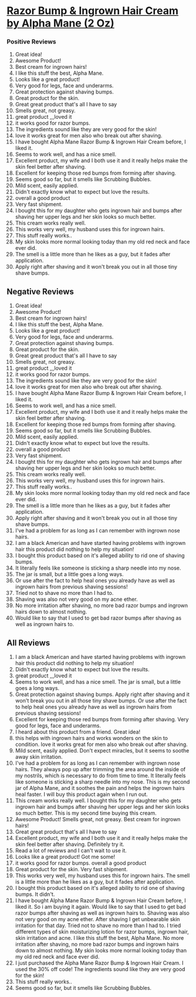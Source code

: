 # [Razor Bump &amp; Ingrown Hair Cream by Alpha Mane (2 Oz)](https://products.checkmycream.com/products/Razor-Bump-and-Ingrown-Hair-Cream-by-Alpha-Mane-(2-Oz).html)

### Positive Reviews

<ol>
      <li>Great idea!</li>
      <li>Awesome Product!</li>
      <li>Best cream for ingrown hairs!</li>
      <li>I like this stuff the best, Alpha Mane.</li>
      <li>Looks like a great product!  </li>
      <li>Very good for legs, face and underarms.</li>
      <li>Great protection against shaving bumps.</li>
      <li>Great product for the skin.  </li>
      <li>Great great product that&#x27;s all I have to say</li>
      <li>Smells great, not greasy.</li>
      <li>great product ,,,loved it</li>
      <li>it works good for razor bumps.</li>
      <li>The ingredients sound like they are very good for the skin!</li>
      <li>love it works great for men also who break out after shaving.</li>
      <li>I have bought Alpha Mane Razor Bump &amp; Ingrown Hair Cream before, I liked it.</li>
      <li>Seems to work well, and has a nice smell.</li>
      <li>Excellent product, my wife and I both use it and it really helps make the skin feel better after shaving.  </li>
      <li>Excellent for keeping those red bumps from forming after shaving.</li>
      <li>Seems good so far, but it smells like Scrubbing Bubbles.</li>
      <li>Mild scent, easily applied.</li>
      <li>Didn&#x27;t exactly know what to expect but love the results.</li>
      <li>overall a good product</li>
      <li>Very fast shipment.</li>
      <li>I bought this for my daughter who gets ingrown hair and bumps after shaving her upper legs and her skin looks so much better.  </li>
      <li>This cream works really well.  </li>
      <li>This works very well, my husband uses this for ingrown hairs.  </li>
      <li>This stuff really works..</li>
      <li>My skin looks more normal looking today than my old red neck and face ever did.</li>
      <li>The smell is a little more than he likes as a guy, but it fades after application.</li>
      <li>Apply right after shaving and it won&#x27;t break you out in all those tiny shave bumps.</li>
</ol>


<h2>Negative Reviews</h2>
<ol>
<li> Great idea!</li>
<li> Awesome Product!</li>
<li> Best cream for ingrown hairs!</li>
<li> I like this stuff the best, Alpha Mane.</li>
<li> Looks like a great product!  </li>
<li> Very good for legs, face and underarms.</li>
<li> Great protection against shaving bumps.</li>
<li> Great product for the skin.  </li>
<li> Great great product that&#x27;s all I have to say</li>
<li> Smells great, not greasy.</li>
<li> great product ,,,loved it</li>
<li> it works good for razor bumps.</li>
<li> The ingredients sound like they are very good for the skin!</li>
<li> love it works great for men also who break out after shaving.</li>
<li> I have bought Alpha Mane Razor Bump &amp; Ingrown Hair Cream before, I liked it.</li>
<li> Seems to work well, and has a nice smell.</li>
<li> Excellent product, my wife and I both use it and it really helps make the skin feel better after shaving.  </li>
<li> Excellent for keeping those red bumps from forming after shaving.</li>
<li> Seems good so far, but it smells like Scrubbing Bubbles.</li>
<li> Mild scent, easily applied.</li>
<li> Didn&#x27;t exactly know what to expect but love the results.</li>
<li> overall a good product</li>
<li> Very fast shipment.</li>
<li> I bought this for my daughter who gets ingrown hair and bumps after shaving her upper legs and her skin looks so much better.  </li>
<li> This cream works really well.  </li>
<li> This works very well, my husband uses this for ingrown hairs.  </li>
<li> This stuff really works..</li>
<li> My skin looks more normal looking today than my old red neck and face ever did.</li>
<li> The smell is a little more than he likes as a guy, but it fades after application.</li>
<li> Apply right after shaving and it won&#x27;t break you out in all those tiny shave bumps.</li>
<li> I&#x27;ve had a problem for as long as I can remember with ingrown nose hairs.</li>
<li> I am a black American and have started having problems with ingrown hair this product did nothing to help my situation!</li>
<li> I bought this product based on it&#x27;s alleged ability to rid one of shaving bumps.</li>
<li> It literally feels like someone is sticking a sharp needle into my nose.</li>
<li> The jar is small, but a little goes a long ways.</li>
<li> Or use after the fact to help heal ones you already have as well as ingrown hairs from previous shaving sessions!</li>
<li> Tried not to shave no more than I had to.</li>
<li> Shaving was also not very good on my acne ether.</li>
<li> No more irritation after shaving, no more bad razor bumps and ingrown hairs down to almost nothing.</li>
<li> Would like to say that I used to get bad razor bumps after shaving as well as ingrown hairs to.</li>
</ol>

<h2>All Reviews</h2>

<ol>
    <li> I am a black American and have started having problems with ingrown hair this product did nothing to help my situation!</li>
    <li> Didn&#x27;t exactly know what to expect but love the results.</li>
    <li> great product ,,,loved it</li>
    <li> Seems to work well, and has a nice smell. The jar is small, but a little goes a long ways.</li>
    <li> Great protection against shaving bumps. Apply right after shaving and it won&#x27;t break you out in all those tiny shave bumps. Or use after the fact to help heal ones you already have as well as ingrown hairs from previous shaving sessions!</li>
    <li> Excellent for keeping those red bumps from forming after shaving. Very good for legs, face and underarms.</li>
    <li> I heard about this product from a friend. Great idea!</li>
    <li> this helps with ingrown hairs and works wonders on the skin to condition. love it works great for men also who break out after shaving.</li>
    <li> Mild scent, easily applied. Don&#x27;t expect miracles, but it seems to soothe away skin irritation.</li>
    <li> I&#x27;ve had a problem for as long as I can remember with ingrown nose hairs. They always pop up after trimming the area around the inside of my nostrils, which is necessary to do from time to time. It literally feels like someone is sticking a sharp needle into my nose. This is my second jar of Alpha Mane, and it soothes the pain and helps the ingrown hairs heal faster. I will buy this product again when I run out.</li>
    <li> This cream works really well.  I bought this for my daughter who gets ingrown hair and bumps after shaving her upper legs and her skin looks so much better.  This is my second time buying this cream.</li>
    <li> Awesome Product! Smells great, not greasy. Best cream for ingrown hairs!</li>
    <li> Great great product that&#x27;s all I have to say</li>
    <li> Excellent product, my wife and I both use it and it really helps make the skin feel better after shaving.  Definitely try it.</li>
    <li> Read a lot of reviews and I can&#x27;t wait to use it.</li>
    <li> Looks like a great product!  Got me some!</li>
    <li> it works good for razor bumps. overall a good product</li>
    <li> Great product for the skin.  Very fast shipment.</li>
    <li> This works very well, my husband uses this for ingrown hairs.  The smell is a little more than he likes as a guy, but it fades after application.</li>
    <li> I bought this product based on it&#x27;s alleged ability to rid one of shaving bumps. It didn&#x27;t.</li>
    <li> I have bought Alpha Mane Razor Bump &amp; Ingrown Hair Cream before, I liked it. So i am buying it again. Would like to say that I used to get bad razor bumps after shaving as well as ingrown hairs to. Shaving was also not very good on my acne ether. After shaving I get unbearable skin irritation for that day. Tried not to shave no more than I had to. I tried different types of skin moisturizing lotion for razor bumps, ingrown hair, skin irritation and acne. I like this stuff the best, Alpha Mane. No more irritation after shaving, no more bad razor bumps and ingrown hairs down to almost nothing. My skin looks more normal looking today than my old red neck and face ever did.</li>
    <li> I just purchased the Alpha Mane Razor Bump &amp; Ingrown Hair Cream. I used the 30% off code! The ingredients sound like they are very good for the skin!</li>
    <li> This stuff really works..</li>
    <li> Seems good so far, but it smells like Scrubbing Bubbles.</li>
</ol>





